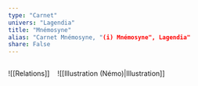 ```yaml
---
type: "Carnet"
univers: "Lagendia"
title: "Mnémosyne"
alias: "Carnet Mnémosyne, "(i) Mnémosyne", Lagendia"
share: False
---
```

```folderv
```

![[Relations]]
$~~$
![[Illustration (Némo)|Illustration]]